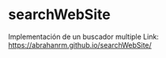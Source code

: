 # searchWebSite
Implementación de un buscador multiple
Link: https://abrahanrm.github.io/searchWebSite/
